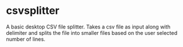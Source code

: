 # csvsplitter

A basic desktop CSV file splitter. Takes a csv file as input along with delimiter and splits the file into smaller files based on the user selected number of lines. 
